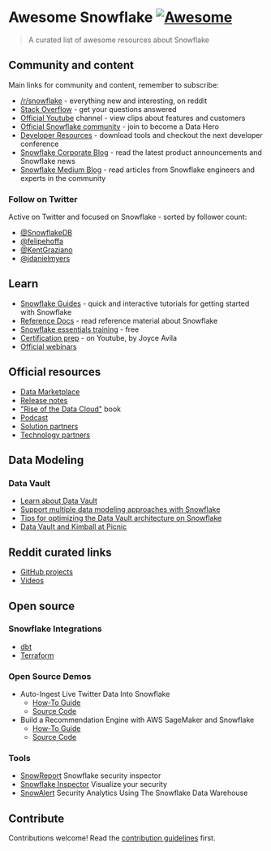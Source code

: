 # Awesome Snowflake [![Awesome](https://awesome.re/badge.svg)](https://awesome.re)

> A curated list of awesome resources about Snowflake

## Community and content

Main links for community and content, remember to subscribe:

- [/r/snowflake](https://reddit.com/r/snowflake) - everything new and interesting, on reddit
- [Stack Overflow](https://stackoverflow.com/questions/tagged/snowflake-cloud-data-platform) - get your questions answered
- [Official Youtube](https://www.youtube.com/user/snowflakecomputing/videos) channel - view clips about features and customers
- [Official Snowflake community](https://community.snowflake.com/s/) - join to become a Data Hero
- [Developer Resources](https://developers.snowflake.com) - download tools and checkout the next developer conference
- [Snowflake Corporate Blog](https://www.snowflake.com/blog/) - read the latest product announcements and Snowflake news
- [Snowflake Medium Blog](https://medium.com/snowflake/) - read articles from Snowflake engineers and experts in the community


### Follow on Twitter

Active on Twitter and focused on Snowflake - sorted by follower count:

- [@SnowflakeDB](https://twitter.com/snowflakedb)
- [@felipehoffa](https://twitter.com/felipehoffa)
- [@KentGraziano](https://twitter.com/KentGraziano)
- [@jdanielmyers](https://twitter.com/jdanielmyers)

## Learn

- [Snowflake Guides](https://guides.snowflake.com/) - quick and interactive tutorials for getting started with Snowflake
- [Reference Docs](https://docs.snowflake.com/) - read reference material about Snowflake
- [Snowflake essentials training](https://www.snowflake.com/snowflake-essentials-training/) - free
- [Certification prep](https://www.youtube.com/watch?v=GYibSRsdbwo&list=PL8P3u3jjMVVlOo_ZzuT-iVFrYwkDZu-7u) - on Youtube, by Joyce Avila
- [Official webinars](https://www.snowflake.com/about/webinars/)

## Official resources

- [Data Marketplace](https://www.snowflake.com/data-marketplace/)
- [Release notes](https://docs.snowflake.com/en/release-notes.html)
- ["Rise of the Data Cloud"](https://smile.amazon.com/Rise-Data-Cloud-Frank-Slootman/dp/1728363608) book 
- [Podcast](https://www.snowflake.com/rise-of-the-data-cloud-podcast/)
- [Solution partners](https://www.snowflake.com/partners/solutions-partners/)
- [Technology partners](https://www.snowflake.com/partners/technology-partners/)

## Data Modeling

### Data Vault

- [Learn about Data Vault](https://datavaultalliance.com/news/dv/learn-about-data-vault/)
- [Support multiple data modeling approaches with Snowflake](https://www.snowflake.com/blog/support-multiple-data-modeling-approaches-with-snowflake/)
- [Tips for optimizing the Data Vault architecture on Snowflake](https://www.snowflake.com/blog/tips-for-optimizing-the-data-vault-architecture-on-snowflake/)
- [Data Vault and Kimball at Picnic](https://blog.picnic.nl/picnics-lakeless-data-warehouse-8ec02801d50b)

## Reddit curated links

- [GitHub projects](https://www.reddit.com/r/snowflake/search?q=%5Bgithub%5D&restrict_sr=on&sort=relevance&t=all)
- [Videos](https://www.reddit.com/r/snowflake/search?q=%5Bvideo%5D&restrict_sr=on&sort=relevance&t=all)

## Open source

### Snowflake Integrations

- [dbt](https://blog.getdbt.com/how-we-configure-snowflake/)
- [Terraform](https://github.com/chanzuckerberg/terraform-provider-snowflake)

### Open Source Demos

- Auto-Ingest Live Twitter Data Into Snowflake
  - [How-To Guide](https://guides.snowflake.com/guide/Auto-Ingest_Twitter_Data_into_Snowflake/)
  - [Source Code](https://github.com/Snowflake-Labs/sfguide-twitter-auto-ingest)
- Build a Recommendation Engine with AWS SageMaker and Snowflake
  - [How-To Guide](https://guides.snowflake.com/guide/recommendation_engine_aws_sagemaker/)
  - [Source Code](https://github.com/Snowflake-Labs/sfguide-recommender-pipeline)
  
### Tools
 - [SnowReport](https://github.com/rtempleton/SnowReport) Snowflake security inspector
 - [Snowflake Inspector](http://snowflakeinspector.hashmapinc.com) Visualize your security 
 - [SnowAlert](https://github.com/snowflakedb/SnowAlert) Security Analytics Using The Snowflake Data Warehouse



## Contribute

Contributions welcome! Read the [contribution guidelines](contributing.md) first.
